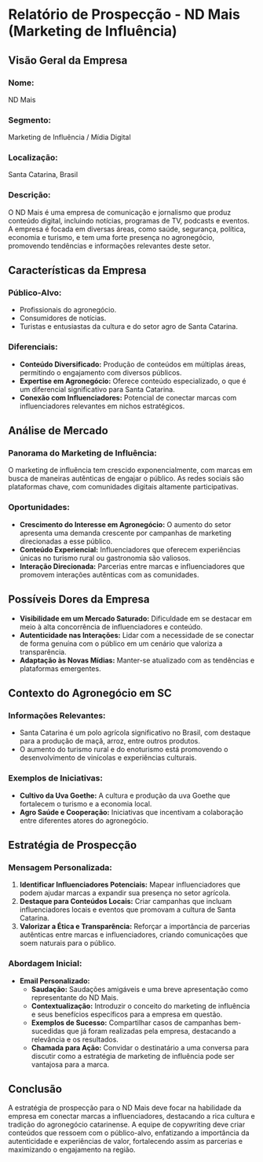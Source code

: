 # Relatório de Prospecção - ND Mais (Marketing de Influência)

## Visão Geral da Empresa
### Nome:
ND Mais

### Segmento:
Marketing de Influência / Mídia Digital

### Localização:
Santa Catarina, Brasil

### Descrição:
O ND Mais é uma empresa de comunicação e jornalismo que produz conteúdo digital, incluindo notícias, programas de TV, podcasts e eventos. A empresa é focada em diversas áreas, como saúde, segurança, política, economia e turismo, e tem uma forte presença no agronegócio, promovendo tendências e informações relevantes deste setor.

## Características da Empresa
### Público-Alvo:
- Profissionais do agronegócio.
- Consumidores de notícias.
- Turistas e entusiastas da cultura e do setor agro de Santa Catarina.

### Diferenciais:
- **Conteúdo Diversificado:** Produção de conteúdos em múltiplas áreas, permitindo o engajamento com diversos públicos.
- **Expertise em Agronegócio:** Oferece conteúdo especializado, o que é um diferencial significativo para Santa Catarina.
- **Conexão com Influenciadores:** Potencial de conectar marcas com influenciadores relevantes em nichos estratégicos.

## Análise de Mercado
### Panorama do Marketing de Influência:
O marketing de influência tem crescido exponencialmente, com marcas em busca de maneiras autênticas de engajar o público. As redes sociais são plataformas chave, com comunidades digitais altamente participativas.

### Oportunidades:
- **Crescimento do Interesse em Agronegócio:** O aumento do setor apresenta uma demanda crescente por campanhas de marketing direcionadas a esse público.
- **Conteúdo Experiencial:** Influenciadores que oferecem experiências únicas no turismo rural ou gastronomia são valiosos.
- **Interação Direcionada:** Parcerias entre marcas e influenciadores que promovem interações autênticas com as comunidades.

## Possíveis Dores da Empresa
- **Visibilidade em um Mercado Saturado:** Dificuldade em se destacar em meio à alta concorrência de influenciadores e conteúdo.
- **Autenticidade nas Interações:** Lidar com a necessidade de se conectar de forma genuína com o público em um cenário que valoriza a transparência.
- **Adaptação às Novas Mídias:** Manter-se atualizado com as tendências e plataformas emergentes.

## Contexto do Agronegócio em SC
### Informações Relevantes:
- Santa Catarina é um polo agrícola significativo no Brasil, com destaque para a produção de maçã, arroz, entre outros produtos.
- O aumento do turismo rural e do enoturismo está promovendo o desenvolvimento de vinícolas e experiências culturais.

### Exemplos de Iniciativas:
- **Cultivo da Uva Goethe:** A cultura e produção da uva Goethe que fortalecem o turismo e a economia local.
- **Agro Saúde e Cooperação:** Iniciativas que incentivam a colaboração entre diferentes atores do agronegócio.

## Estratégia de Prospecção
### Mensagem Personalizada:
1. **Identificar Influenciadores Potenciais:** Mapear influenciadores que podem ajudar marcas a expandir sua presença no setor agrícola.
2. **Destaque para Conteúdos Locais:** Criar campanhas que incluam influenciadores locais e eventos que promovam a cultura de Santa Catarina.
3. **Valorizar a Ética e Transparência:** Reforçar a importância de parcerias autênticas entre marcas e influenciadores, criando comunicações que soem naturais para o público.

### Abordagem Inicial:
- **Email Personalizado:**
  - **Saudação:** Saudações amigáveis e uma breve apresentação como representante do ND Mais.
  - **Contextualização:** Introduzir o conceito do marketing de influência e seus benefícios específicos para a empresa em questão.
  - **Exemplos de Sucesso:** Compartilhar casos de campanhas bem-sucedidas que já foram realizadas pela empresa, destacando a relevância e os resultados.
  - **Chamada para Ação:** Convidar o destinatário a uma conversa para discutir como a estratégia de marketing de influência pode ser vantajosa para a marca.

## Conclusão
A estratégia de prospecção para o ND Mais deve focar na habilidade da empresa em conectar marcas a influenciadores, destacando a rica cultura e tradição do agronegócio catarinense. A equipe de copywriting deve criar conteúdos que ressoem com o público-alvo, enfatizando a importância da autenticidade e experiências de valor, fortalecendo assim as parcerias e maximizando o engajamento na região.